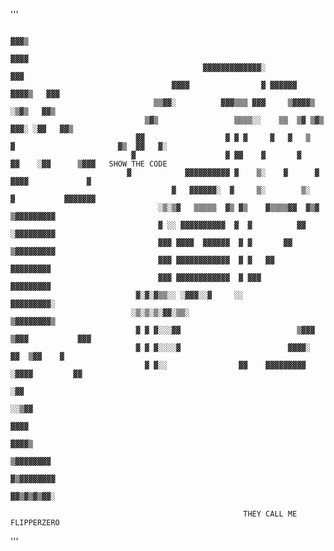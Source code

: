 '''

                                                                                               ▓▓▓▒           
                                                                                                  ▓▓▓▓        
                                               ▓▓▓▓▓▓▓▓▓▓▓▓▓░                                        ▓▓▓      
                                        ▓▓▓▓                ▓ ▓▓▓▓▓▓                           ▓▓▓▓▒   ▓▓▓    
                                    ▒▒▓▓░          ▓▓▓▒▒▒ ▓▓▓     ▒▓▓▓▓▒                          ░▒▓▒   ▓▓▒  
                                  ▒▓▒                 ▒▒▒▒░░    ▒▒  ▒▓ ▒▓▒                     ▓▓▓░ ░▓▓   ▓▓▒ 
                                ▓▓                  ▓ ▓ ▓     ▓   ▓   ▒   ▓                       ▓▒  ▓▓   ▓░ 
                               ▓                    ▓ ▓▓    ▓       ▓     ▓▓    ░▓▓      ▒▓▓▓   SHOW THE CODE              
                              ▓            ▓▓▓▓▓▓▓▓▓▓ ▓    ▒░    ▓      ▓   ▓▓▓▓             ▓                
                                        ▓   ▓▓▓▓▓▓░  ▓     ▒░        ▒░    ▓           ▓▓▓▓▓▓▓                
                                     ░▒░▒▓   ▒▒▒▒▒  ▓▒ ▓▒    ▓▒▒▒▒▓▓  ▓▒▓         ▒▓▓▓▓▓▓▓▓▓                  
                                     ▓ ░░ ▓▓▓▓▓▓▓▓▓▓  ▓  ▓          ▓▓          ░▓▓▓▓▓▓▓▓▓                    
                                     ▓▓▓ ▓▓▓▓  ▓▓▓▓▓▓  ▓ ▓       ▓▓           ▒▓▓▓▓▓▓▓▓▓                      
                                     ▓▓▓ ▓▓▓▓▓▓▓▓▓▓▓▓  ▓ ▓   ▓▓              ▓▓▓▓▓▓▓▓▓                        
                                     ▓▓▓ ▓▓▓▓▓▓▓▓▓▓▓▓  ▓ ▓▓▓               ▓▓▓▓▓▓▓▓▓                          
                                ▓░▓░▓▒▒░░ ░▓▓▓░░▓     ░░                ▓▓▓▓▓▓▓▓▓░                            
                               ░▒░▒░▒░▓▓░▒▒░                          ▒▓▓▓▓▓▓▓▓▒                              
                                ▓ ▓ ▓░░░▓▓                          ▒▓▓▓      ▒▓▓▓           ▓▓▓              
                                ▓ ▓ ▓░░░░▓                        ▓▓▓▓░             ▓▓  ▒▓▓    ▓              
                                  ▓ ▓░░                ▓▓    ▓▓▓▓▓▓▓▓▓          ░▓▓▓▓         ▓▓              
                                                                                           ░▓▓                
                                                                                       ░░▒▓▓                  
                                                                                 ▓▓▓▓                         
                                                                          ▓▓▓▓▒                               
                                                                     ▒▓▓▓▓▓▓▓▓                                
                                                                    ▓▒▓▓▓▓▓▓▓▓                                
                                                                     ▓▓▒▓▒▓▒▓▓░  

                                                        THEY CALL ME FLIPPERZERO
                                                        
                                                        
'''